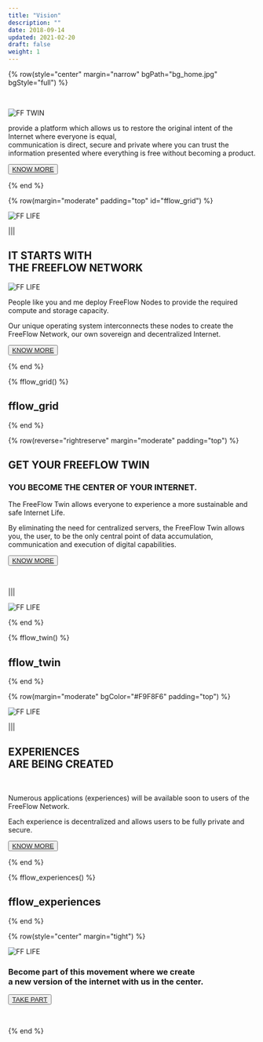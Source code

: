 ```yaml
---
title: "Vision"
description: ""
date: 2018-09-14
updated: 2021-02-20
draft: false
weight: 1
---
```


<!-- section 1 (heade FF TWIN) -->

{% row(style="center" margin="narrow" bgPath="bg_home.jpg" bgStyle="full") %}

<div class="container mx-auto">

<br>

![FF TWIN](vision_header.png#medium#mx-auto)

provide a platform which allows us to restore the original intent of the Internet where everyone is equal, <br>communication is direct, secure and private where you can trust the information presented where everything is free without becoming a product.


<button>[KNOW MORE](/vision/#fflow_grid)</button>

</div>

{% end %}




<!-- section 2 (FF LIFE) -->

<div class="myColor3">

<div class="container mx-auto">

{% row(margin="moderate" padding="top" id="fflow_grid") %}

![FF LIFE](vision2.png#fill)

|||

## IT STARTS WITH <br> THE FREEFLOW NETWORK

![FF LIFE](vision3.png)

People like you and me deploy FreeFlow Nodes to provide the required compute and storage capacity.  

Our unique operating system interconnects these nodes to create the FreeFlow Network, our own sovereign and decentralized Internet. 

<button>[KNOW MORE](/node)</button>

{% end %}


{% fflow_grid() %}

## fflow_grid

{% end %}

</div>
</div>


<!-- section 3 -->


<div class="myColor4">

<div class="container mx-auto">

{% row(reverse="rightreserve" margin="moderate" padding="top") %}


## GET YOUR FREEFLOW TWIN
### YOU BECOME THE CENTER OF YOUR INTERNET.

The FreeFlow Twin allows everyone to experience a more sustainable and safe Internet Life.  

By eliminating the need for centralized servers, the FreeFlow Twin allows you, the user, to be the only central point of data accumulation, communication and execution of digital capabilities.

<button>[KNOW MORE](/twin)</button>

<br>

|||

![FF LIFE](vision6.png#fill)

{% end %}


{% fflow_twin() %}

## fflow_twin

{% end %}


</div>
</div>



<!-- section 4 -->


<div class="myColor5">
<div class="container mx-auto">

{% row(margin="moderate" bgColor="#F9F8F6" padding="top") %}

![FF LIFE](vision8.png#fill)

|||

## EXPERIENCES <br> ARE BEING CREATED

<br>

Numerous applications (experiences) will be available soon to users of the FreeFlow Network.  

Each experience is decentralized and allows users to be fully private and secure.

<button>[KNOW MORE](/experiences)</button>

{% end %}

{% fflow_experiences() %}

## fflow_experiences

{% end %}

</div>
</div>


<!-- section 5 -->

{% row(style="center" margin="tight") %}

![FF LIFE](be_with_us.png#mx-auto)

### Become part of this movement where we create <br>a new version of the internet with us in the center.

<button>[TAKE PART](/take-part)</button>

<br>

{% end %}

